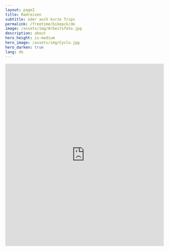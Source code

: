 ```yaml
---
layout: page2
title: Radreisen
subtitle: oder auch kurze Trips
permalink: /freetime/bikepck/de
image: /assets/img/Arbeitsfoto.jpg
description: about
hero_height: is-medium
hero_image: /assets/img/Cyclo.jpg
hero_darken: true 
lang: de
---
```

<iframe src="https://www.komoot.de/user/1772003613430/embed?planned_tours=1" width="100%" height="580" frameborder="0" scrolling="no"></iframe>